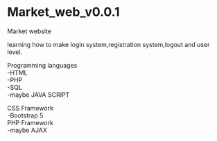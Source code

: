 # Market_web_v0.0.1
 Market website

 learning how to make login system,registration system,logout and user level.

 Programming languages<br>
 -HTML<br>
 -PHP<br>
 -SQL<br>
 -maybe JAVA SCRIPT<br>

 CSS Framework<br>
 -Bootstrap 5<br>
 PHP Framework<br>
 -maybe AJAX<br>
